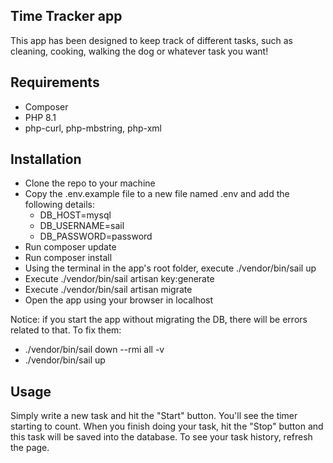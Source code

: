 ## Time Tracker app

This app has been designed to keep track of different tasks, such as cleaning, cooking, walking the dog or whatever task you want!

## Requirements

- Composer
- PHP 8.1
- php-curl, php-mbstring, php-xml

## Installation

- Clone the repo to your machine
- Copy the .env.example file to a new file named .env and add the following details:
    - DB_HOST=mysql
    - DB_USERNAME=sail
    - DB_PASSWORD=password
- Run composer update
- Run composer install
- Using the terminal in the app's root folder, execute ./vendor/bin/sail up
- Execute ./vendor/bin/sail artisan key:generate
- Execute ./vendor/bin/sail artisan migrate
- Open the app using your browser in localhost

Notice: if you start the app without migrating the DB, there will be errors related to that. To fix them:
- ./vendor/bin/sail down --rmi all -v
- ./vendor/bin/sail up

## Usage

Simply write a new task and hit the "Start" button. You'll see the timer starting to count. When you finish doing your task, hit the "Stop" button and this task will be saved into the database. To see your task history, refresh the page.
